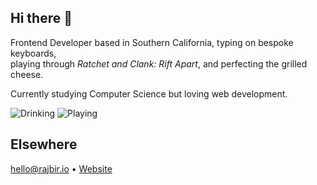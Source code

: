## Hi there 👋

Frontend Developer based in Southern California, typing on bespoke keyboards,  
playing through _Ratchet and Clank: Rift Apart_, and perfecting the grilled cheese.  

Currently studying Computer Science but loving web development. 

<img alt="Drinking" src="https://img.shields.io/badge/Drinking-Coffee-red?&style=for-the-badge&" /> <img alt="Playing" src="https://img.shields.io/badge/Playing-Alternative-blueviolet?&style=for-the-badge&" />

## Elsewhere
  
[hello@rajbir.io](hello@rajbir.io) • [Website](https://rajbir.io)
